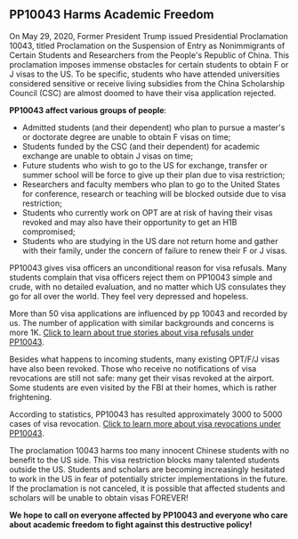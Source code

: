 ## PP10043 Harms Academic Freedom

On May 29, 2020, Former President Trump issued Presidential Proclamation 10043, titled Proclamation on the Suspension of Entry as Nonimmigrants of Certain Students and Researchers from the People's Republic of China. This proclamation imposes immense obstacles for certain students to obtain F or J visas to the US. To be specific, students who have attended universities considered sensitive or receive living subsidies from the China Scholarship Council (CSC) are almost doomed to have their visa application rejected.

**PP10043 affect various groups of people**:

- Admitted students (and their dependent) who plan to pursue a master's or doctorate degree are unable to obtain F visas on time;
- Students funded by the CSC (and their dependent) for academic exchange are unable to obtain J visas on time;
- Future students who wish to go to the US for exchange, transfer or summer school will be force to give up their plan due to visa restriction;
- Researchers and faculty members who plan to go to the United States for conference, research or teaching will be blocked outside due to visa restriction;
- Students who currently work on OPT are at risk of having their visas revoked and may also have their opportunity to get an H1B compromised;
- Students who are studying in the US dare not return home and gather with their family, under the concern of failure to renew their F or J visas.

PP10043 gives visa officers an unconditional reason for visa refusals. Many students complain that visa officers reject them on PP10043 simple and crude, with no detailed evaluation, and no matter which US consulates they go for all over the world. They feel very depressed and hopeless.

More than 50 visa applications are influenced by pp 10043 and recorded by us. The number of application with similar backgrounds and concerns is more 1K. [Click to learn about true stories about visa refusals under PP10043](https://10043.org/en/stories).

Besides what happens to incoming students, many existing OPT/F/J visas have also been revoked. Those who receive no notifications of visa revocations are still not safe: many get their visas revoked at the airport. Some students are even visited by the FBI at their homes, which is rather frightening. 

According to statistics, PP10043 has resulted approximately 3000 to 5000 cases of visa revocation. [Click to learn more about visa revocations under PP10043](https://docs.qq.com/sheet/DTkNldUFudkNyTXVW).

The proclamation 10043 harms too many innocent Chinese students with no benefit to the US side. This visa restriction blocks many talented students outside the US. Students and scholars are becoming increasingly hesitated to work in the US in fear of potentially stricter implementations in the future. If the proclamation is not canceled, it is possible that affected students and scholars will be unable to obtain visas FOREVER! 

**We hope to call on everyone affected by PP10043 and everyone who care about academic freedom to fight against this destructive policy!**